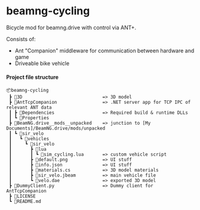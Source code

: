 # beamng-cycling

Bicycle mod for beamng.drive with control via ANT+.  

Consists of:
- Ant "Companion" middleware for communication between hardware and game
- Driveable bike vehicle


#### Project file structure
```
📦beamng-cycling
 ┣ 📂3D                              => 3D model
 ┣ 📂AntTcpCompanion                 => .NET server app for TCP IPC of relevant ANT data
 ┃ ┣ 📂Dependencies                  => Required build & runtime DLLs
 ┃ ┗ 📂Properties
 ┣ 📂BeamNG.drive__mods__unpacked    => junction to [My Documents]/BeamNG.drive/mods/unpacked
 ┃ ┗ 📂sir_velo
 ┃   ┗ 📂vehicles
 ┃     ┗ 📂sir_velo
 ┃       ┣ 📂lua
 ┃       ┃ ┗ 📜sim_cycling.lua       => custom vehicle script
 ┃       ┣ 📜default.png             => UI stuff
 ┃       ┣ 📜info.json               => UI stuff
 ┃       ┣ 📜materials.cs            => 3D model materials
 ┃       ┣ 📜sir_velo.jbeam          => main vehicle file
 ┃       ┗ 📜velo.dae                => exported 3D model
 ┣ 📜DummyClient.py                  => Dummy client for AntTcpCompanion
 ┣ 📜LICENSE
 ┗ 📜README.md
```
